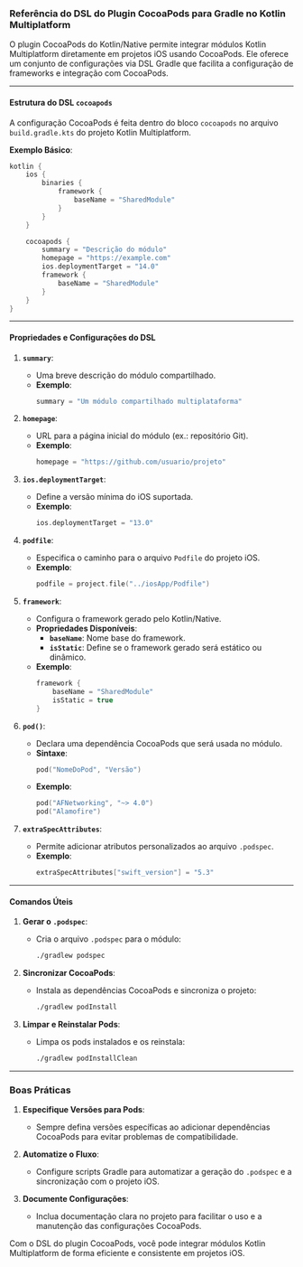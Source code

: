 ### Referência do DSL do Plugin CocoaPods para Gradle no Kotlin Multiplatform

O plugin CocoaPods do Kotlin/Native permite integrar módulos Kotlin Multiplatform diretamente em projetos iOS usando CocoaPods. Ele oferece um conjunto de configurações via DSL Gradle que facilita a configuração de frameworks e integração com CocoaPods.

---

#### Estrutura do DSL `cocoapods`

A configuração CocoaPods é feita dentro do bloco `cocoapods` no arquivo `build.gradle.kts` do projeto Kotlin Multiplatform.

**Exemplo Básico**:
```kotlin
kotlin {
    ios {
        binaries {
            framework {
                baseName = "SharedModule"
            }
        }
    }

    cocoapods {
        summary = "Descrição do módulo"
        homepage = "https://example.com"
        ios.deploymentTarget = "14.0"
        framework {
            baseName = "SharedModule"
        }
    }
}
```

---

#### Propriedades e Configurações do DSL

1. **`summary`**:
   - Uma breve descrição do módulo compartilhado.
   - **Exemplo**:
     ```kotlin
     summary = "Um módulo compartilhado multiplataforma"
     ```

2. **`homepage`**:
   - URL para a página inicial do módulo (ex.: repositório Git).
   - **Exemplo**:
     ```kotlin
     homepage = "https://github.com/usuario/projeto"
     ```

3. **`ios.deploymentTarget`**:
   - Define a versão mínima do iOS suportada.
   - **Exemplo**:
     ```kotlin
     ios.deploymentTarget = "13.0"
     ```

4. **`podfile`**:
   - Especifica o caminho para o arquivo `Podfile` do projeto iOS.
   - **Exemplo**:
     ```kotlin
     podfile = project.file("../iosApp/Podfile")
     ```

5. **`framework`**:
   - Configura o framework gerado pelo Kotlin/Native.
   - **Propriedades Disponíveis**:
     - **`baseName`**: Nome base do framework.
     - **`isStatic`**: Define se o framework gerado será estático ou dinâmico.
   - **Exemplo**:
     ```kotlin
     framework {
         baseName = "SharedModule"
         isStatic = true
     }
     ```

6. **`pod()`**:
   - Declara uma dependência CocoaPods que será usada no módulo.
   - **Sintaxe**:
     ```kotlin
     pod("NomeDoPod", "Versão")
     ```
   - **Exemplo**:
     ```kotlin
     pod("AFNetworking", "~> 4.0")
     pod("Alamofire")
     ```

7. **`extraSpecAttributes`**:
   - Permite adicionar atributos personalizados ao arquivo `.podspec`.
   - **Exemplo**:
     ```kotlin
     extraSpecAttributes["swift_version"] = "5.3"
     ```

---

#### Comandos Úteis

1. **Gerar o `.podspec`**:
   - Cria o arquivo `.podspec` para o módulo:
     ```bash
     ./gradlew podspec
     ```

2. **Sincronizar CocoaPods**:
   - Instala as dependências CocoaPods e sincroniza o projeto:
     ```bash
     ./gradlew podInstall
     ```

3. **Limpar e Reinstalar Pods**:
   - Limpa os pods instalados e os reinstala:
     ```bash
     ./gradlew podInstallClean
     ```

---

### Boas Práticas

1. **Especifique Versões para Pods**:
   - Sempre defina versões específicas ao adicionar dependências CocoaPods para evitar problemas de compatibilidade.

2. **Automatize o Fluxo**:
   - Configure scripts Gradle para automatizar a geração do `.podspec` e a sincronização com o projeto iOS.

3. **Documente Configurações**:
   - Inclua documentação clara no projeto para facilitar o uso e a manutenção das configurações CocoaPods.

Com o DSL do plugin CocoaPods, você pode integrar módulos Kotlin Multiplatform de forma eficiente e consistente em projetos iOS.
